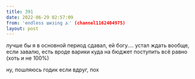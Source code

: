 ```yaml
---
title: 391
date: 2022-06-29 02:57:09
from: 'endless шизing ⍼' (channel1162404975)
layout: post
---
```


лучше бы я в основной период сдавал, ей богу.... устал ждать
вообще, если завалю, есть вроде варики куда на бюджет поступить всё равно (хоть и не 100%)

ну, пошляюсь годик если вдруг, пох
